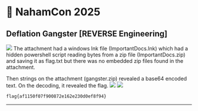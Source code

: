 
# 🏁 NahamCon 2025

## Deflation Gangster [REVERSE Engineering]
<img src="https://raw.githubusercontent.com/BharathRam125/CTF-writeups/main/images/DeflationGangster1.png)">
The attachment had a windows lnk file (ImportantDocs.lnk) which had a hidden powershell script reading bytes from a zip file (ImportantDocs.zip) and saving it as flag.txt but there was no embedded zip files found in the attachment.

Then strings on the attachment (gangster.zip)  revealed a base64 encoded text. On the decoding, it revealed the flag.
<img src="https://raw.githubusercontent.com/BharathRam125/CTF-writeups/main/images/DeflationGangster2.png)">
<img src="https://raw.githubusercontent.com/BharathRam125/CTF-writeups/main/images/DeflationGangster3.png)">


```bash
flag{af1150f07f900872e162e230d0ef8f94}
```
---
